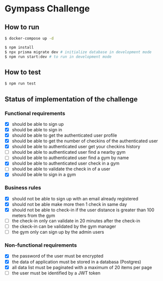 # Gympass Challenge

## How to run

```bash
$ docker-compose up -d

$ npm install
$ npx prisma migrate dev # initialize database in development mode
$ npm run start:dev # to run in development mode
```

## How to test

```bash
$ npm run test
```

## Status of implementation of the challenge

### Functional requirements

- [x] should be able to sign up
- [x] should be able to sign in
- [x] should be able to get the authenticated user profile
- [x] should be able to get the number of checkins of the authenticated user
- [x] should be able to authenticated user get your checkins history
- [ ] should be able to authenticated user find a nearby gym
- [ ] should be able to authenticated user find a gym by name
- [x] should be able to authenticated user check in a gym
- [ ] should be able to validate the check in of a user
- [x] should be able to sign in a gym

### Business rules

- [x] should not be able to sign up with an email already registered
- [x] should not be able make more then 1 check in same day
- [x] should not be able to check-in if the user distance is greater than 100 meters from the gym
- [ ] the check-in only can validate in 20 minutes after the check-in
- [ ] the ckeck-in can be validated by the gym manager
- [ ] the gym only can sign up by the admin users

### Non-functional requirements

- [x] the password of the user must be encrypted
- [x] the data of application must be stored in a databasa (Postgres)
- [x] all data list must be paginated with a maximum of 20 items per page
- [ ] the user must be identified by a JWT token
